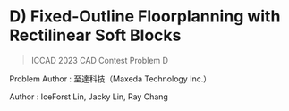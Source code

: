 # D)  Fixed-Outline Floorplanning with Rectilinear Soft Blocks

> ICCAD 2023 CAD Contest Problem D

Problem Author : 至達科技（Maxeda Technology Inc.）

Author : IceForst Lin, Jacky Lin, Ray Chang
